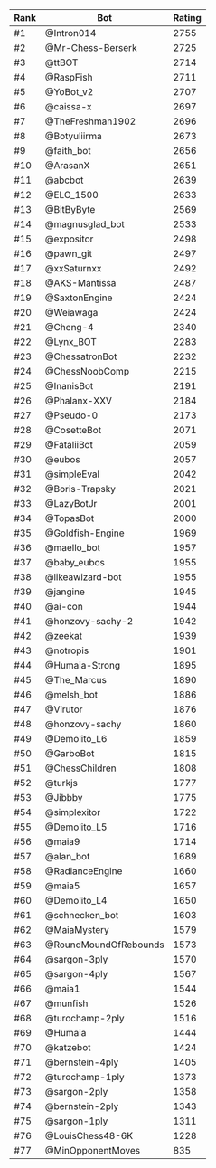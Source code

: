 Rank|Bot|Rating
---|---|---
#1|@Intron014|2755
#2|@Mr-Chess-Berserk|2725
#3|@ttBOT|2714
#4|@RaspFish|2711
#5|@YoBot_v2|2707
#6|@caissa-x|2697
#7|@TheFreshman1902|2696
#8|@Botyuliirma|2673
#9|@faith_bot|2656
#10|@ArasanX|2651
#11|@abcbot|2639
#12|@ELO_1500|2633
#13|@BitByByte|2569
#14|@magnusglad_bot|2533
#15|@expositor|2498
#16|@pawn_git|2497
#17|@xxSaturnxx|2492
#18|@AKS-Mantissa|2487
#19|@SaxtonEngine|2424
#20|@Weiawaga|2424
#21|@Cheng-4|2340
#22|@Lynx_BOT|2283
#23|@ChessatronBot|2232
#24|@ChessNoobComp|2215
#25|@InanisBot|2191
#26|@Phalanx-XXV|2184
#27|@Pseudo-0|2173
#28|@CosetteBot|2071
#29|@FataliiBot|2059
#30|@eubos|2057
#31|@simpleEval|2042
#32|@Boris-Trapsky|2021
#33|@LazyBotJr|2001
#34|@TopasBot|2000
#35|@Goldfish-Engine|1969
#36|@maello_bot|1957
#37|@baby_eubos|1955
#38|@likeawizard-bot|1955
#39|@jangine|1945
#40|@ai-con|1944
#41|@honzovy-sachy-2|1942
#42|@zeekat|1939
#43|@notropis|1901
#44|@Humaia-Strong|1895
#45|@The_Marcus|1890
#46|@melsh_bot|1886
#47|@Virutor|1876
#48|@honzovy-sachy|1860
#49|@Demolito_L6|1859
#50|@GarboBot|1815
#51|@ChessChildren|1808
#52|@turkjs|1777
#53|@Jibbby|1775
#54|@simplexitor|1722
#55|@Demolito_L5|1716
#56|@maia9|1714
#57|@alan_bot|1689
#58|@RadianceEngine|1660
#59|@maia5|1657
#60|@Demolito_L4|1650
#61|@schnecken_bot|1603
#62|@MaiaMystery|1579
#63|@RoundMoundOfRebounds|1573
#64|@sargon-3ply|1570
#65|@sargon-4ply|1567
#66|@maia1|1544
#67|@munfish|1526
#68|@turochamp-2ply|1516
#69|@Humaia|1444
#70|@katzebot|1424
#71|@bernstein-4ply|1405
#72|@turochamp-1ply|1373
#73|@sargon-2ply|1358
#74|@bernstein-2ply|1343
#75|@sargon-1ply|1311
#76|@LouisChess48-6K|1228
#77|@MinOpponentMoves|835
